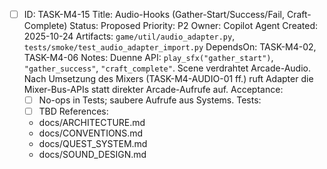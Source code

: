 - [ ] ID: TASK-M4-15
  Title: Audio-Hooks (Gather-Start/Success/Fail, Craft-Complete)
  Status: Proposed
  Priority: P2
  Owner: Copilot Agent
  Created: 2025-10-24
  Artifacts: `game/util/audio_adapter.py`, `tests/smoke/test_audio_adapter_import.py`
  DependsOn: TASK-M4-02, TASK-M4-06
  Notes:
  Duenne API: `play_sfx("gather_start")`, `"gather_success"`, `"craft_complete"`. Scene verdrahtet Arcade-Audio.
  Nach Umsetzung des Mixers (TASK-M4-AUDIO-01 ff.) ruft Adapter die Mixer-Bus-APIs statt direkter Arcade-Aufrufe auf.
  Acceptance:
  - [ ] No-ops in Tests; saubere Aufrufe aus Systems.
  Tests:
  - [ ] TBD
  References:
  - docs/ARCHITECTURE.md
  - docs/CONVENTIONS.md
  - docs/QUEST_SYSTEM.md
  - docs/SOUND_DESIGN.md

